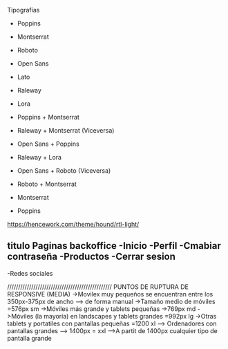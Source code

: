  Tipografías
  - Poppins
  - Montserrat
  - Roboto 
  - Open Sans
  - Lato
  - Raleway
  - Lora

  - Poppins + Montserrat
  - Raleway + Montserrat (Viceversa)
  - Open Sans + Poppins
  - Raleway + Lora
  - Open Sans + Roboto (Viceversa)
  - Roboto + Montserrat
  - Montserrat
  - Poppins


https://hencework.com/theme/hound/rtl-light/


titulo
Paginas backoffice
-Inicio
-Perfil
-Cmabiar contraseña
-Productos
-Cerrar sesion
----------
-Redes sociales

////////////////////////////////////////////////
PUNTOS DE RUPTURA DE RESPONSIVE (MEDIA)
->Movilex muy pequeños se encuentran entre los 350px-375px de ancho -->  de forma manual
->Tamaño medio de móviles =576px sm
->Móviles más grande y tablets pequeñas ->769px md
->Móviles (la mayoría) en landscapes y tablets grandes =992px lg 
->Otras tablets y portatiles con pantallas pequeñas =1200 xl
--> Ordenadores con pantallas grandes --> 1400px = xxl
-->A partit de 1400px cualquier tipo de pantalla grande 